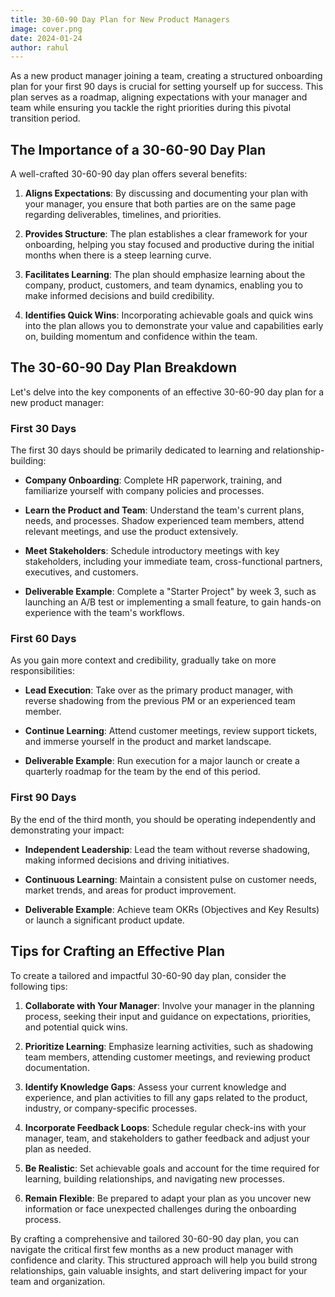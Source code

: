 ```yaml
---
title: 30-60-90 Day Plan for New Product Managers
image: cover.png
date: 2024-01-24
author: rahul
---
```


As a new product manager joining a team, creating a structured onboarding plan for your first 90 days is crucial for setting yourself up for success. This plan serves as a roadmap, aligning expectations with your manager and team while ensuring you tackle the right priorities during this pivotal transition period.

## The Importance of a 30-60-90 Day Plan

A well-crafted 30-60-90 day plan offers several benefits:

1. **Aligns Expectations**: By discussing and documenting your plan with your manager, you ensure that both parties are on the same page regarding deliverables, timelines, and priorities.

2. **Provides Structure**: The plan establishes a clear framework for your onboarding, helping you stay focused and productive during the initial months when there is a steep learning curve.

3. **Facilitates Learning**: The plan should emphasize learning about the company, product, customers, and team dynamics, enabling you to make informed decisions and build credibility.

4. **Identifies Quick Wins**: Incorporating achievable goals and quick wins into the plan allows you to demonstrate your value and capabilities early on, building momentum and confidence within the team.

## The 30-60-90 Day Plan Breakdown

Let's delve into the key components of an effective 30-60-90 day plan for a new product manager:

### First 30 Days

The first 30 days should be primarily dedicated to learning and relationship-building:

* **Company Onboarding**: Complete HR paperwork, training, and familiarize yourself with company policies and processes.

* **Learn the Product and Team**: Understand the team's current plans, needs, and processes. Shadow experienced team members, attend relevant meetings, and use the product extensively.

* **Meet Stakeholders**: Schedule introductory meetings with key stakeholders, including your immediate team, cross-functional partners, executives, and customers.

* **Deliverable Example**: Complete a "Starter Project" by week 3, such as launching an A/B test or implementing a small feature, to gain hands-on experience with the team's workflows.

### First 60 Days

As you gain more context and credibility, gradually take on more responsibilities:

* **Lead Execution**: Take over as the primary product manager, with reverse shadowing from the previous PM or an experienced team member.

* **Continue Learning**: Attend customer meetings, review support tickets, and immerse yourself in the product and market landscape.

* **Deliverable Example**: Run execution for a major launch or create a quarterly roadmap for the team by the end of this period.

### First 90 Days

By the end of the third month, you should be operating independently and demonstrating your impact:

* **Independent Leadership**: Lead the team without reverse shadowing, making informed decisions and driving initiatives.

* **Continuous Learning**: Maintain a consistent pulse on customer needs, market trends, and areas for product improvement.

* **Deliverable Example**: Achieve team OKRs (Objectives and Key Results) or launch a significant product update.

## Tips for Crafting an Effective Plan

To create a tailored and impactful 30-60-90 day plan, consider the following tips:

1. **Collaborate with Your Manager**: Involve your manager in the planning process, seeking their input and guidance on expectations, priorities, and potential quick wins.

2. **Prioritize Learning**: Emphasize learning activities, such as shadowing team members, attending customer meetings, and reviewing product documentation.

3. **Identify Knowledge Gaps**: Assess your current knowledge and experience, and plan activities to fill any gaps related to the product, industry, or company-specific processes.

4. **Incorporate Feedback Loops**: Schedule regular check-ins with your manager, team, and stakeholders to gather feedback and adjust your plan as needed.

5. **Be Realistic**: Set achievable goals and account for the time required for learning, building relationships, and navigating new processes.

6. **Remain Flexible**: Be prepared to adapt your plan as you uncover new information or face unexpected challenges during the onboarding process.

By crafting a comprehensive and tailored 30-60-90 day plan, you can navigate the critical first few months as a new product manager with confidence and clarity. This structured approach will help you build strong relationships, gain valuable insights, and start delivering impact for your team and organization.

